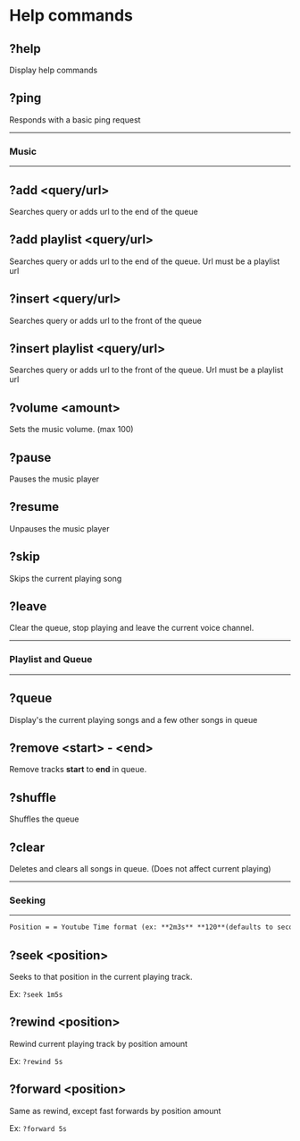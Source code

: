 # Help commands

## ?help

Display help commands


## ?ping

Responds with a basic ping request

----

### Music

----

## ?add \<query/url\>

Searches query or adds url to the end of the queue

## ?add playlist \<query/url\>

Searches query or adds url to the end of the queue.
Url must be a playlist url

## ?insert \<query/url\>

Searches query or adds url to the front of the queue

## ?insert playlist \<query/url\>

Searches query or adds url to the front of the queue.
Url must be a playlist url

## ?volume \<amount\>

Sets the music volume. (max 100)

## ?pause

Pauses the music player

## ?resume

Unpauses the music player

## ?skip

Skips the current playing song

## ?leave

Clear the queue, stop playing and leave the current voice channel.

----

### Playlist and Queue

----

## ?queue

Display's the current playing songs and a few other songs in queue

## ?remove \<start\> - \<end\>

Remove tracks **start** to **end** in queue.

## ?shuffle

Shuffles the queue

## ?clear

Deletes and clears all songs in queue. (Does not affect current playing)

----

### Seeking

----

```markdown
Position = = Youtube Time format (ex: **2m3s** **120**(defaults to seconds))
```

## ?seek \<position\>

Seeks to that position in the current playing track.

Ex: `?seek 1m5s`

## ?rewind \<position\>

Rewind current playing track by position amount

Ex: `?rewind 5s`

## ?forward \<position\>

Same as rewind, except fast forwards by position amount

Ex: `?forward 5s`
